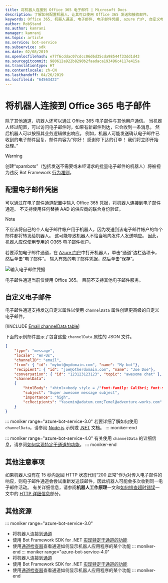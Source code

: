 ```yaml
---
title: 将机器人连接到 Office 365 电子邮件 | Microsoft Docs
description: 了解如何配置机器人，让其可以使用 Office 365 发送和接收邮件。
keywords: Office 365, 机器人通道, 电子邮件, 电子邮件凭据, azure 门户, 自定义电子邮件
author: RobStand
ms.author: kamrani
manager: kamrani
ms.topic: article
ms.service: bot-service
ms.subservice: sdk
ms.date: 02/08/2019
ms.openlocfilehash: e77f6cddac07cdcc06d6d35cda98544f33dd1d43
ms.sourcegitcommit: 980612a922b8290b2faadaca193496c4117e415a
ms.translationtype: HT
ms.contentlocale: zh-CN
ms.lasthandoff: 04/26/2019
ms.locfileid: "64563422"
---
```

# <a name="connect-a-bot-to-office-365-email"></a>将机器人连接到 Office 365 电子邮件

除了其他[通道](~/bot-service-manage-channels.md)，机器人还可以通过 Office 365 电子邮件与其他用户通信。 当机器人经过配置，可以访问电子邮件时，如果有新邮件到达，它会收到一条消息。 然后机器人可以按照其业务逻辑做出响应。 例如，机器人可能发送确认电子邮件已收到的电子邮件回复，邮件内容为“你好！ 感谢你下达的订单！ 我们将立即开始处理。”

> [!WARNING]
> 创建“spambots”（包括发送不需要或未经请求的批量电子邮件的机器人）将被视为违反 Bot Framework [行为准则](https://www.botframework.com/Content/Microsoft-Bot-Framework-Preview-Online-Services-Agreement.htm)。

## <a name="configure-email-credentials"></a>配置电子邮件凭据

可以通过在电子邮件通道配置中输入 Office 365 凭据，将机器人连接到电子邮件通道。
不支持使用任何替换 AAD 的供应商的联合身份验证。

> [!NOTE]
> 不应该将自己的个人电子邮件帐户用于机器人，因为发送到该电子邮件帐户的每个邮件都将转发给机器人。 这可能导致机器人不恰当地向发件人发送响应。 因此，机器人应仅使用专用的 O365 电子邮件帐户。

若要添加电子邮件通道，在 [Azure 门户](https://portal.azure.com/)中打开机器人，单击“通道”边栏选项卡，然后单击“电子邮件”。 输入有效的电子邮件凭据，然后单击“保存”。

![输入电子邮件凭据](~/media/bot-service-channel-connect-email/bot-service-channel-connect-email-credentials.png)

电子邮件通道当前仅使用 Office 365。 目前不支持其他电子邮件服务。

## <a name="customize-emails"></a>自定义电子邮件

电子邮件通道支持发送自定义属性以使用 `channelData` 属性创建更高级的自定义电子邮件。

[!INCLUDE [Email channelData table](~/includes/snippet-channelData-email.md)]

下面的示例邮件显示了包含这些 `channelData` 属性的 JSON 文件。

```json
{
    "type": "message",
    "locale": "en-Us",
    "channelID": "email",
    "from": { "id": "mybot@mydomain.com", "name": "My bot"},
    "recipient": { "id": "joe@otherdomain.com", "name": "Joe Doe"},
    "conversation": { "id": "123123123123", "topic": "awesome chat" },
    "channelData":
    {
        "htmlBody": "<html><body style = /"font-family: Calibri; font-size: 11pt;/" >This is more than awesome.</body></html>",
        "subject": "Super awesome message subject",
        "importance": "high",
        "ccRecipients": "Yasemin@adatum.com;Temel@adventure-works.com"
    }
}
```

::: moniker range="azure-bot-service-3.0"
若要详细了解如何使用 `channelData`，请参阅 [Node.js](https://github.com/Microsoft/BotBuilder-Samples/tree/master/Node/core-ChannelData) 示例或 [.NET](~/dotnet/bot-builder-dotnet-channeldata.md) 文档。
::: moniker-end

::: moniker range="azure-bot-service-4.0"
有关使用 `channelData` 的详细信息，请参阅[如何实现特定于通道的功能](~/v4sdk/bot-builder-channeldata.md)。
::: moniker-end

## <a name="other-considerations"></a>其他注意事项

如果机器人没有在 15 秒内返回 HTTP 状态代码“200 正常”作为对传入电子邮件的响应，则电子邮件通道会尝试重新发送该邮件，因此机器人可能会多次收到同一电子邮件活动。 有关详细信息，请参阅**机器人工作原理**一文和[如何排查超时错误](https://github.com/daveta/analytics/blob/master/troubleshooting_timeout.md)一文中的 [HTTP 详细信息](v4sdk/bot-builder-basics.md#http-details)部分。

## <a name="additional-resources"></a>其他资源

<!-- Put whole list in monikers, even though it's just the second item that needs to be different. -->
::: moniker range="azure-bot-service-3.0"
* 将机器人连接到[通道](~/bot-service-manage-channels.md)
* 使用 Bot Framework SDK for .NET [实现特定于通道的功能](dotnet/bot-builder-dotnet-channeldata.md)
* 使用[通道检查器](bot-service-channel-inspector.md)查看通道如何显示机器人应用程序的某个功能
::: moniker-end
::: moniker range="azure-bot-service-4.0"
* 将机器人连接到[通道](~/bot-service-manage-channels.md)
* 使用 Bot Framework SDK for .NET [实现特定于通道的功能](~/v4sdk/bot-builder-channeldata.md)
* 使用[通道检查器](bot-service-channel-inspector.md)查看通道如何显示机器人应用程序的某个功能
::: moniker-end
